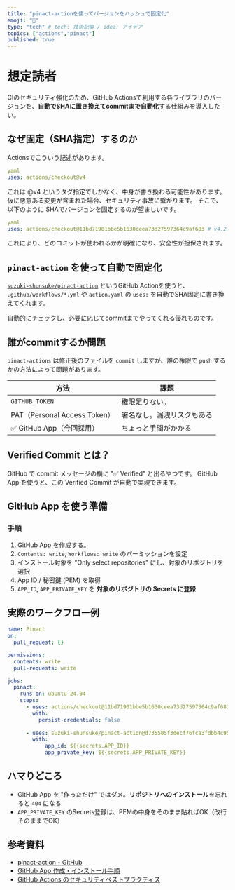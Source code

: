 ```yaml
---
title: "pinact-actionを使ってバージョンをハッシュで固定化"
emoji: "🐙"
type: "tech" # tech: 技術記事 / idea: アイデア
topics: ["actions","pinact"]
published: true
---
```


# 想定読者

CIのセキュリティ強化のため、GitHub Actionsで利用する各ライブラリのバージョンを、**自動でSHAに置き換えてcommitまで自動化**する仕組みを導入したい。


## なぜ固定（SHA指定）するのか

Actionsでこういう記述があります。

```yaml
yaml
uses: actions/checkout@v4
```

これは @v4 というタグ指定でしかなく、中身が書き換わる可能性があります。仮に悪意ある変更が含まれた場合、セキュリティ事故に繋がります。
そこで、以下のように SHAでバージョンを固定するのが望ましいです。

```yaml
yaml
uses: actions/checkout@11bd71901bbe5b1630ceea73d27597364c9af683 # v4.2.2
```

これにより、どのコミットが使われるかが明確になり、安全性が担保されます。

## `pinact-action` を使って自動で固定化

[`suzuki-shunsuke/pinact-action`](https://github.com/suzuki-shunsuke/pinact-action) というGitHub Actionを使うと、
`.github/workflows/*.yml` や `action.yaml` の `uses:` を自動でSHA固定に書き換えてくれます。

自動的にチェックし、必要に応じてcommitまでやってくれる優れものです。


## 誰がcommitするか問題

`pinact-actions` は修正後のファイルを `commit` しますが、誰の権限で `push` するかの方法によって問題があります。

| 方法                         | 課題                                        |
| -------------------------- | ----------------------------------------- |
| `GITHUB_TOKEN`             | 権限足りない。              |
| PAT（Personal Access Token） | 署名なし。漏洩リスクもある                             |
| ✅ GitHub App（今回採用）         | ちょっと手間がかかる |


## Verified Commit とは？

GitHub で commit メッセージの横に "✅ Verified" と出るやつです。
GitHub App を使うと、この Verified Commit が自動で実現できます。

## GitHub App を使う準備

### 手順

1. GitHub App を作成する。
2. `Contents: write`, `Workflows: write` のパーミッションを設定
3. インストール対象を "Only select repositories" にし、対象のリポジトリを選択
4. App ID / 秘密鍵 (PEM) を取得
5. `APP_ID`, `APP_PRIVATE_KEY` を **対象のリポジトリの Secrets に登録**



## 実際のワークフロー例

```yaml
name: Pinact
on:
  pull_request: {}

permissions:
  contents: write
  pull-requests: write

jobs:
  pinact:
    runs-on: ubuntu-24.04
    steps:
      - uses: actions/checkout@11bd71901bbe5b1630ceea73d27597364c9af683 # v4.2.2
        with:
          persist-credentials: false
      
      - uses: suzuki-shunsuke/pinact-action@d735505f3decf76fca3fdbb4c952e5b3eba0ffdd # v0.1.2
        with:
            app_id: ${{secrets.APP_ID}}
            app_private_key: ${{secrets.APP_PRIVATE_KEY}}
```

## ハマりどころ

* GitHub App を "作っただけ" ではダメ。**リポジトリへのインストール**を忘れると `404` になる
* `APP_PRIVATE_KEY` のSecrets登録は、PEMの中身をそのまま貼ればOK（改行そのままでOK）


## 参考資料

* [pinact-action - GitHub](https://github.com/suzuki-shunsuke/pinact-action)
* [GitHub App 作成・インストール手順](https://docs.github.com/en/apps/creating-github-apps)
* [GitHub Actions のセキュリティベストプラクティス](https://docs.github.com/en/actions/security-guides/security-hardening-for-github-actions)

